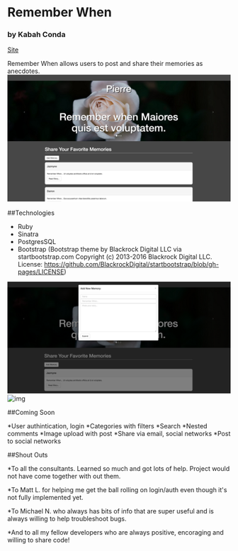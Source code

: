 # Remember When
### by Kabah Conda

[Site](rememberwhen.herokuapp.com)

Remember When allows users to post and share their memories as anecdotes. 
![img](screenshots/homepage.png)

##Technologies

* Ruby
* Sinatra
* PostgresSQL
* Bootstrap (Bootstrap theme by Blackrock Digital LLC via startbootstrap.com Copyright (c) 2013-2016 Blackrock Digital LLC. License: https://github.com/BlackrockDigital/startbootstrap/blob/gh-pages/LICENSE)

![img](screenshots/addnew.png)
![img](screenshots/postwithcomment)

##Coming Soon

*User authintication, login
*Categories with filters
*Search
*Nested comments
*Image upload with post
*Share via email, social networks
*Post to social networks

##Shout Outs

*To all the consultants. Learned so much and got lots of help. Project would not have come together with out them. 

*To Matt L. for helping me get the ball rolling on login/auth even though it's not fully implemented yet. 

*To Michael N. who always has bits of info that are super useful and is always willing to help troubleshoot bugs. 

*And to all my fellow developers who are always positive, encoraging and willing to share code!



